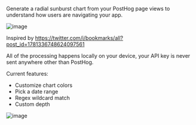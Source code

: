Generate a radial sunburst chart from your PostHog page views to understand how users are navigating your app.

![image](https://github.com/RhysSullivan/posthog-sunburst/assets/39114868/aa128468-2d1b-42e4-9e8e-6b9495331c3c)

Inspired by https://twitter.com/i/bookmarks/all?post_id=1781336748624097561

All of the processing happens locally on your device, your API key is never sent anywhere other than PostHog.

Current features:
- Customize chart colors
- Pick a date range
- Regex wildcard match
- Custom depth

![image](https://github.com/RhysSullivan/posthog-sunburst/assets/39114868/d5e811f4-4d37-4714-8c03-b17c1d9fae14)
